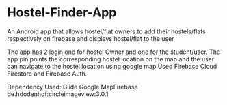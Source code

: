 # Hostel-Finder-App
An Android app that allows hostel/flat owners to add their hostels/flats respectively on firebase and displays hostel/flat to the user

The  app has 2 login one for hostel Owner and one for the student/user.
The app pin points the corresponding hostel location on the map and the user can navigate to the hostel location using google map
Used Firebase Cloud Firestore and Firebase Auth.
 
 Dependency Used:
 Glide
 Google MapFirebase
 de.hdodenhof:circleimageview:3.0.1
 
